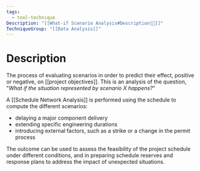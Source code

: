 ```yaml
---
tags:
  - tool-technique
Description: "[[What-if Scenario Analysis#Description|📝]]"
TechniqueGroup: "[[Data Analysis]]"
---
```

# Description
The process of evaluating scenarios in order to predict their effect, positive or negative, on [[project objectives]]. This is an analysis of the question, "*What if the situation represented by scenario X happens?*"

A [[Schedule Network Analysis]] is performed using the schedule to compute the different scenarios:
- delaying a major component delivery
- extending specific engineering durations
- introducing external factors, such as a strike or a change in the permit process

The outcome can be used to assess the feasibility of the project schedule under different conditions, and in preparing schedule reserves and response plans to address the impact of unexpected situations.